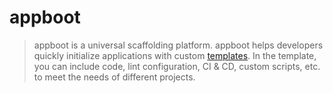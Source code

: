 # appboot

> appboot is a universal scaffolding platform. appboot helps developers quickly initialize applications with custom [templates](https://github.com/appboot/templates). In the template, you can include code, lint configuration, CI & CD, custom scripts, etc. to meet the needs of different projects.